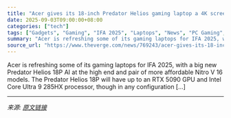 ```yaml
---
title: "Acer gives its 18-inch Predator Helios gaming laptop a 4K screen and top GPU"
date: 2025-09-03T09:00:00+08:00
categories: ["tech"]
tags: ["Gadgets", "Gaming", "IFA 2025", "Laptops", "News", "PC Gaming", "Tech"]
summary: "Acer is refreshing some of its gaming laptops for IFA 2025, with a big new Predator Helios 18P AI at the high end and pair of more affordable Nitro V 16 models. The Predator Helios 18P will have up to"
source_url: "https://www.theverge.com/news/769243/acer-gives-its-18-inch-predator-helios-gaming-laptop-a-4k-screen-and-top-gpu"
---
```


Acer is refreshing some of its gaming laptops for IFA 2025, with a big new Predator Helios 18P AI at the high end and pair of more affordable Nitro V 16 models. The Predator Helios 18P will have up to an RTX 5090 GPU and Intel Core Ultra 9 285HX processor, though in any configuration [&#8230;]

---

*来源: [原文链接](https://www.theverge.com/news/769243/acer-gives-its-18-inch-predator-helios-gaming-laptop-a-4k-screen-and-top-gpu)*
